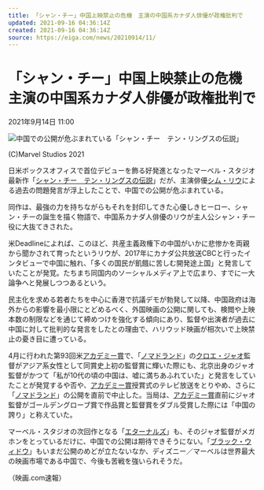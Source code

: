 ```yaml
---
title: 「シャン・チー」中国上映禁止の危機　主演の中国系カナダ人俳優が政権批判で
updated: 2021-09-16 04:36:14Z
created: 2021-09-16 04:36:14Z
source: https://eiga.com/news/20210914/11/
---
```


# 「シャン・チー」中国上映禁止の危機　主演の中国系カナダ人俳優が政権批判で

2021年9月14日 11:00

 ![](https://eiga.k-img.com/images/buzz/92112/bffddd6f7b45ad20/640.jpg?1631515246)中国での公開が危ぶまれている「シャン・チー　テン・リングスの伝説」

(C)Marvel Studios 2021

日米ボックスオフィスで首位デビューを飾る好発進となったマーベル・スタジオ最新作「[シャン・チー　テン・リングスの伝説](https://eiga.com/movie/93862/)」だが、主演俳優[シム・リウ](https://eiga.com/person/333272/)による過去の問題発言が浮上したことで、中国での公開が危ぶまれている。

同作は、最強の力を持ちながらもそれを封印してきた心優しきヒーロー、シャン・チーの誕生を描く物語で、中国系カナダ人俳優のリウが主人公シャン・チー役に大抜てきされた。

米Deadlineによれば、このほど、共産主義政権下の中国がいかに悲惨かを両親から聞かされて育ったというリウが、2017年にカナダ公共放送CBCと行ったインタビューで中国に触れ、「多くの国民が飢餓に苦しむ開発途上国」と発言していたことが発覚。たちまち同国内のソーシャルメディア上で広まり、すでに一大論争へと発展しつつあるという。

民主化を求める若者たちを中心に香港で抗議デモが勃発して以降、中国政府は海外からの影響を最小限にとどめるべく、外国映画の公開に関しても、検閲や上映本数の制限などを通じて締めつけを強化する傾向にあり、監督や出演者が過去に中国に対して批判的な発言をしたとの理由で、ハリウッド映画が相次いで上映禁止の憂き目に遭っている。

4月に行われた第93回米[アカデミー賞](https://eiga.com/official/oscar/)で、「[ノマドランド](https://eiga.com/movie/93570/)」の[クロエ・ジャオ](https://eiga.com/person/315968/)監督がアジア系女性として同賞史上初の監督賞に輝いた際にも、北京出身のジャオ監督がかつて「私が10代の頃の中国は、嘘に満ちあふれていた」と発言をしていたことが発覚するや否や、[アカデミー賞](https://eiga.com/official/oscar/)授賞式のテレビ放送をとりやめ、さらに「[ノマドランド](https://eiga.com/movie/93570/)」の公開を直前で中止した。当局は、[アカデミー賞](https://eiga.com/official/oscar/)直前にジャオ監督がゴールデングローブ賞で作品賞と監督賞をダブル受賞した際には「中国の誇り」と称えていた。

マーベル・スタジオの次回作となる「[エターナルズ](https://eiga.com/movie/93864/)」も、そのジャオ監督がメガホンをとっているだけに、中国での公開は期待できそうにない。「[ブラック・ウィドウ](https://eiga.com/movie/92166/)」もいまだ公開のめどが立たないなか、ディズニー／マーベルは世界最大の映画市場である中国で、今後も苦戦を強いられそうだ。

（映画.com速報）
